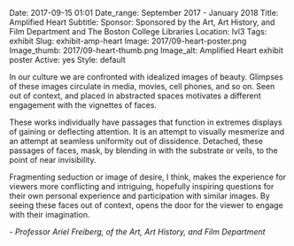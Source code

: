 Date: 2017-09-15 01:01 
Date_range: September 2017 - January 2018
Title: Amplified Heart
Subtitle:
Sponsor: Sponsored by the Art, Art History, and Film Department and The Boston College Libraries
Location: lvl3
Tags: exhibit
Slug: exhibit-amp-heart
Image: 2017/09-heart-poster.png
Image_thumb: 2017/09-heart-thumb.png
Image_alt: Amplified Heart exhibit poster
Active: yes
Style: default

In our culture we are confronted with idealized images of beauty. Glimpses of these images circulate in media, movies, cell phones, and so on. Seen out of context, and placed in abstracted spaces motivates a different engagement with the vignettes of faces. 

These works individually have passages that function in extremes displays of gaining or deflecting attention. It is an attempt to visually mesmerize and an attempt at seamless uniformity out of dissidence.  Detached, these passages of faces, mask, by blending in with the substrate or veils, to the point of near invisibility. 

Fragmenting seduction or image of desire, I think, makes the experience for  viewers more conflicting and intriguing, hopefully inspiring questions for their own personal experience and participation with similar images.  By seeing these faces out of context, opens the door for the viewer to engage with their imagination.


<em>- Professor Ariel Freiberg, of the Art, Art History, and Film Department</em>